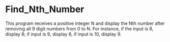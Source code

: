 # Find_Nth_Number
This program receives a positive integer N and display the Nth number after removing all 9 digit numbers from 0 to N. For instance, if the input is 8, display 8; if input is 9, display 8, if input is 10, display 9.

